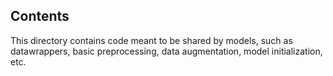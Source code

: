 ## Contents

This directory contains code meant to be shared by models, such as datawrappers, basic preprocessing, data augmentation, model initialization, etc. 
